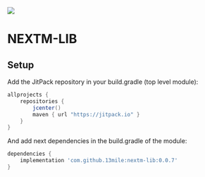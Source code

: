 
[![](https://jitpack.io/v/13mile/nextm-lib.svg)](https://jitpack.io/#13mile/nextm-lib)

# NEXTM-LIB


## Setup
Add the JitPack repository in your build.gradle (top level module):
```gradle
allprojects {
    repositories {
        jcenter()
        maven { url "https://jitpack.io" }
    }
}
```

And add next dependencies in the build.gradle of the module:
```gradle
dependencies {
    implementation 'com.github.13mile:nextm-lib:0.0.7'
}
```
